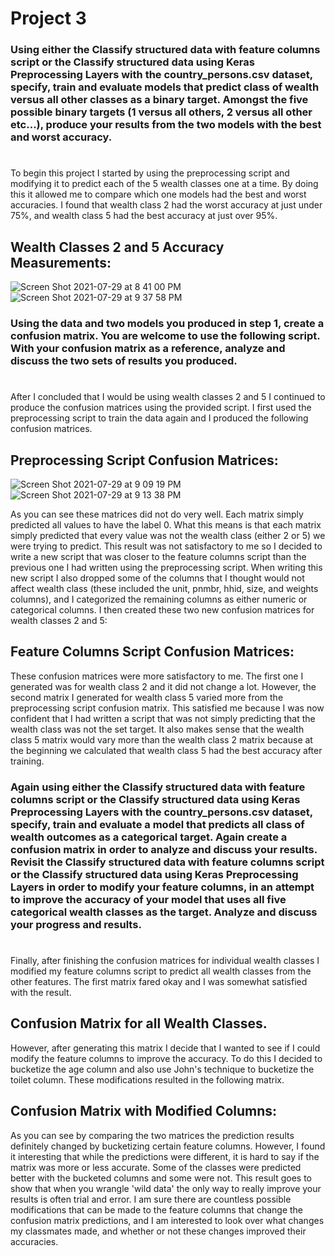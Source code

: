 # Project 3

### Using either the Classify structured data with feature columns script or the Classify structured data using Keras Preprocessing Layers with the country_persons.csv dataset, specify, train and evaluate models that predict class of wealth versus all other classes as a binary target. Amongst the five possible binary targets (1 versus all others, 2 versus all other etc...), produce your results from the two models with the best and worst accuracy.

#

To begin this project I started by using the preprocessing script and modifying it to predict each of the 5 wealth classes one at a time. By doing this it allowed me to compare which one models had the best and worst accuracies. I found that wealth class 2 had the worst accuracy at just under 75%, and wealth class 5 had the best accuracy at just over 95%.

## Wealth Classes 2 and 5 Accuracy Measurements:
![Screen Shot 2021-07-29 at 8 41 00 PM](https://user-images.githubusercontent.com/60228369/127586637-65085e49-4bdc-4cad-9173-26c9182a7ecd.png)
![Screen Shot 2021-07-29 at 9 37 58 PM](https://user-images.githubusercontent.com/60228369/127586803-8a9eb1e7-5a5d-4480-88fd-e4cb10db2e18.png)


### Using the data and two models you produced in step 1, create a confusion matrix. You are welcome to use the following script. With your confusion matrix as a reference, analyze and discuss the two sets of results you produced.

# 

After I concluded that I would be using wealth classes 2 and 5 I continued to produce the confusion matrices using the provided script. I first used the preprocessing script to train the data again and I produced the following confusion matrices.

## Preprocessing Script Confusion Matrices:
![Screen Shot 2021-07-29 at 9 09 19 PM](https://user-images.githubusercontent.com/60228369/127586652-37f98ef8-99a7-411b-b3a0-10eb399db487.png)
![Screen Shot 2021-07-29 at 9 13 38 PM](https://user-images.githubusercontent.com/60228369/127586659-1fcf0593-3814-4364-a148-594b808d1cdc.png)



As you can see these matrices did not do very well. Each matrix simply predicted all values to have the label 0. What this means is that each matrix simply predicted that every value was not the wealth class (either 2 or 5) we were trying to predict. This result was not satisfactory to me so I decided to write a new script that was closer to the feature columns script than the previous one I had written using the preprocessing script. When writing this new script I also dropped some of the columns that I thought would not affect wealth class (these included the unit, pnmbr, hhid, size, and weights columns), and I categorized the remaining columns as either numeric or categorical columns. I then created these two new confusion matrices for wealth classes 2 and 5:

## Feature Columns Script Confusion Matrices:


These confusion matrices were more satisfactory to me. The first one I generated was for wealth class 2 and it did not change a lot. However, the second matrix I generated for wealth class 5 varied more from the preprocessing script confusion matrix. This satisfied me because I was now confident that I had written a script that was not simply predicting that the wealth class was not the set target. It also makes sense that the wealth class 5 matrix would vary more than the wealth class 2 matrix because at the beginning we calculated that wealth class 5 had the best accuracy after training. 


### Again using either the Classify structured data with feature columns script or the Classify structured data using Keras Preprocessing Layers with the country_persons.csv dataset, specify, train and evaluate a model that predicts all class of wealth outcomes as a categorical target. Again create a confusion matrix in order to analyze and discuss your results. Revisit the Classify structured data with feature columns script or the Classify structured data using Keras Preprocessing Layers in order to modify your feature columns, in an attempt to improve the accuracy of your model that uses all five categorical wealth classes as the target. Analyze and discuss your progress and results.

#

Finally, after finishing the confusion matrices for individual wealth classes I modified my feature columns script to predict all wealth classes from the other features. The first matrix fared okay and I was somewhat satisfied with the result.

## Confusion Matrix for all Wealth Classes.

However, after generating this matrix I decide that I wanted to see if I could modify the feature columns to improve the accuracy. To do this I decided to bucketize the age column and also use John's technique to bucketize the toilet column. These modifications resulted in the following matrix.

## Confusion Matrix with Modified Columns:


As you can see by comparing the two matrices the prediction results definitely changed by bucketizing certain feature columns. However, I found it interesting that while the predictions were different, it is hard to say if the matrix was more or less accurate. Some of the classes were predicted better with the bucketed columns and some were not. This result goes to show that when you wrangle 'wild data' the only way to really improve your results is often trial and error. I am sure there are countless possible modifications that can be made to the feature columns that change the confusion matrix predictions, and I am interested to look over what changes my classmates made, and whether or not these changes improved their accuracies. 
